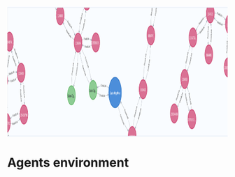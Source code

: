 <html>
<head>
  
</head>
<body>
  
<p align="center">
  <img width="1000" height="300" src="/src/main/resources/images/graph/gen_graph.PNG">
</p>
  
<h1>Agents environment</h1>
<div align="justify">
  
</div>
 
  
</body>
</html>
